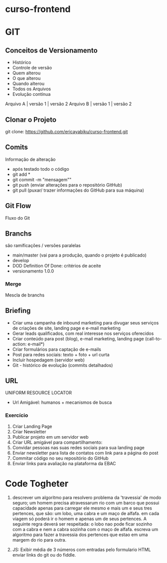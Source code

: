 # curso-frontend

# GIT
## Conceitos de Versionamento
- Histórico
- Controle de versão 
- Quem alterou
- O que alterou
- Quando alterou
- Todos os Arquivos
- Evolução contínua

Arquivo A | versão 1 | versão 2
Arquivo B | versão 1 | versão 2

## Clonar o Projeto
git clone: https://github.com/ericayabiku/curso-frontend.git


## Comits
Informação de alteração
- após testado todo o código
- git add *
- git commit -m "mensagem""
- git push (enviar alterações para o repositório GitHub)
- git pull (puxar/ trazer informações do GitHub para sua máquina)


## Git Flow
Fluxo do Git

## Branchs
são ramificações / versões paralelas

- main/master (vai para a produção, quando o projeto é publicado)
- develop
- DOD Definition Of Done: critérios de aceite
- versionamento 1.0.0

### Merge
Mescla de branchs

## Briefing
- Criar uma campanha de inbound marketing para divugar seus serviços de criações de site, landing page e e-mail marketing
- Gerar leads qualificados, com real interesse nos serviços oferecidos
- Criar conteúdo para post (blog), e-mail marketing, landing page (call-to-action: e-mail*)
- Criar formulários para captação de e-mails
- Post para redes sociais: texto + foto + url curta
- Incluir hospedagem (servidor web)
- Git - histórico de evolução (commits detalhados)

## URL
UNIFORM RESOURCE LOCATOR 
- Url Amigável: humanos + mecanismos de busca

### Exercício

1. Criar Landing Page 
2. Criar Newsletter
3. Publicar projeto em um servidor web
4. Criar URL amigável para compartilhamento: 
5. Convidar pessoas nas suas redes sociais para sua landing page
6. Enviar newsletter para lista de contatos com link para a página do post
7. Commitar código no seu repositório do GitHub
8. Enviar links para avaliação na plataforma da EBAC

# Code Togheter
1. descrever um algoritmo para resolvero problema da 'travessia' de modo seguro; um homem precisa atravessarum rio com um barco que possui capacidade apenas para carregar ele mesmo e mais um e seus tres pertences, que são: um lobo, uma cabra e um maço de alfafa. em cada viagem só poderá ir o homem e apenas um de seus pertences. A seguinte regra deverá ser respeitada: o lobo nao pode ficar sozinho com a cabra e nem a cabra sozinha com o maço de alfafa. escreva um algoritmo para fazer a travessia dos pertences que estao em uma margem do rio para outra.

2. JS: Exibir média de 3 números com entradas pelo formulario HTML
enviar links do git ou do fiddle.

